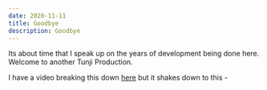 ```yaml
---
date: 2020-11-11
title: Goodbye
description: Goodbye
---
```


Its about time that I speak up on the years of development being done here. Welcome to another Tunji Production.

<!--more-->

I have a video breaking this down [here](https://www.youtube.com/watch?v=2xtU0Obx4Pk) but it shakes down to this -

